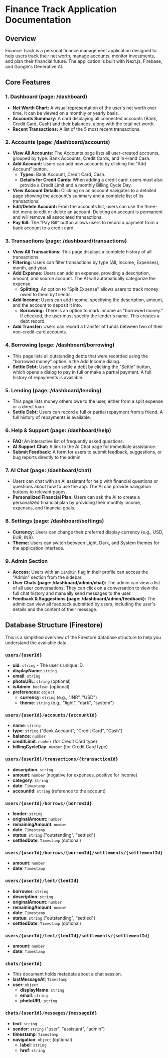 # Finance Track Application Documentation

## Overview

Finance Track is a personal finance management application designed to help users track their net worth, manage accounts, monitor investments, and plan their financial future. The application is built with Next.js, Firebase, and Google's Generative AI.

## Core Features

### 1. Dashboard (page: /dashboard)
- **Net Worth Chart:** A visual representation of the user's net worth over time. It can be viewed on a monthly or yearly basis.
- **Accounts Summary:** A card displaying all connected accounts (Bank, Credit Card, Cash) and their balances, along with the total net worth.
- **Recent Transactions:** A list of the 5 most recent transactions.

### 2. Accounts (page: /dashboard/accounts)
- **View All Accounts:** The Accounts page lists all user-created accounts, grouped by type: Bank Accounts, Credit Cards, and In-Hand Cash.
- **Add Account:** Users can add new accounts by clicking the "Add Account" button.
    - **Types:** Bank Account, Credit Card, Cash.
    - **Details for Credit Cards:** When adding a credit card, users must also provide a Credit Limit and a monthly Billing Cycle Day.
- **View Account Details:** Clicking on an account navigates to a detailed page showing the account's summary and a complete list of its transactions.
- **Edit/Delete Account:** From the accounts list, users can use the three-dot menu to edit or delete an account. Deleting an account is permanent and will remove all associated transactions.
- **Pay Bill:** The "Pay Bill" button allows users to record a payment from a bank account to a credit card.

### 3. Transactions (page: /dashboard/transactions)
- **View All Transactions:** This page displays a complete history of all transactions.
- **Filtering:** Users can filter transactions by type (All, Income, Expenses), month, and year.
- **Add Expense:** Users can add an expense, providing a description, amount, and source account. The AI will automatically categorize the expense.
    - **Splitting:** An option to "Split Expense" allows users to track money owed to them by friends.
- **Add Income:** Users can add income, specifying the description, amount, and the account to deposit it into.
    - **Borrowing:** There is an option to mark income as "borrowed money." If checked, the user must specify the lender's name. This creates a debt record.
- **Add Transfer:** Users can record a transfer of funds between two of their non-credit-card accounts.

### 4. Borrowing (page: /dashboard/borrowing)
- This page lists all outstanding debts that were recorded using the "borrowed money" option in the Add Income dialog.
- **Settle Debt:** Users can settle a debt by clicking the "Settle" button, which opens a dialog to pay in full or make a partial payment. A full history of repayments is available.

### 5. Lending (page: /dashboard/lending)
- This page lists money others owe to the user, either from a split expense or a direct loan.
- **Settle Debt:** Users can record a full or partial repayment from a friend. A full history of repayments is available.

### 6. Help & Support (page: /dashboard/help)
- **FAQ:** An interactive list of frequently asked questions.
- **AI Support Chat:** A link to the AI Chat page for immediate assistance.
- **Submit Feedback:** A form for users to submit feedback, suggestions, or bug reports directly to the admin.

### 7. AI Chat (page: /dashboard/chat)
- Users can chat with an AI assistant for help with financial questions or questions about how to use the app. The AI can provide navigation buttons to relevant pages.
- **Personalized Financial Plan:** Users can ask the AI to create a personalized financial plan by providing their monthly income, expenses, and financial goals.

### 8. Settings (page: /dashboard/settings)
- **Currency:** Users can change their preferred display currency (e.g., USD, EUR, INR).
- **Theme:** Users can switch between Light, Dark, and System themes for the application interface.

### 9. Admin Section
- **Access:** Users with an `isAdmin` flag in their profile can access the "Admin" section from the sidebar.
- **User Chats (page: /dashboard/admin/chat):** The admin can view a list of all user conversations. They can click on a conversation to view the full chat history and manually send messages to the user.
- **Feedback & Suggestions (page: /dashboard/admin/feedback):** The admin can view all feedback submitted by users, including the user's details and the content of their message.

## Database Structure (Firestore)

This is a simplified overview of the Firestore database structure to help you understand the available data.

### `users/{userId}`
- **uid**: `string` - The user's unique ID.
- **displayName**: `string`
- **email**: `string`
- **photoURL**: `string` (optional)
- **isAdmin**: `boolean` (optional)
- **preferences**: `object`
  - **currency**: `string` (e.g., "INR", "USD")
  - **theme**: `string` (e.g., "light", "dark", "system")

### `users/{userId}/accounts/{accountId}`
- **name**: `string`
- **type**: `string` ("Bank Account", "Credit Card", "Cash")
- **balance**: `number`
- **creditLimit**: `number` (for Credit Card type)
- **billingCycleDay**: `number` (for Credit Card type)

### `users/{userId}/transactions/{transactionId}`
- **description**: `string`
- **amount**: `number` (negative for expenses, positive for income)
- **category**: `string`
- **date**: `Timestamp`
- **accountId**: `string` (reference to the account)

### `users/{userId}/borrows/{borrowId}`
- **lender**: `string`
- **originalAmount**: `number`
- **remainingAmount**: `number`
- **date**: `Timestamp`
- **status**: `string` ("outstanding", "settled")
- **settledDate**: `Timestamp` (optional)

### `users/{userId}/borrows/{borrowId}/settlements/{settlementId}`
- **amount**: `number`
- **date**: `Timestamp`

### `users/{userId}/lent/{lentId}`
- **borrower**: `string`
- **description**: `string`
- **originalAmount**: `number`
- **remainingAmount**: `number`
- **date**: `Timestamp`
- **status**: `string` ("outstanding", "settled")
- **settledDate**: `Timestamp` (optional)

### `users/{userId}/lent/{lentId}/settlements/{settlementId}`
- **amount**: `number`
- **date**: `Timestamp`

### `chats/{userId}`
- This document holds metadata about a chat session.
- **lastMessageAt**: `Timestamp`
- **user**: `object`
  - **displayName**: `string`
  - **email**: `string`
  - **photoURL**: `string`

### `chats/{userId}/messages/{messageId}`
- **text**: `string`
- **sender**: `string` ("user", "assistant", "admin")
- **timestamp**: `Timestamp`
- **navigation**: `object` (optional)
  - **label**: `string`
  - **href**: `string`
